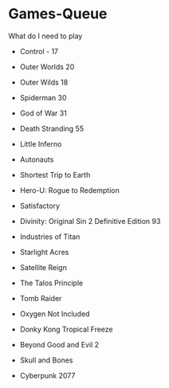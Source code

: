# Games-Queue
What do I need to play

* Control - 17
* Outer Worlds 20

* Outer Wilds 18
* Spiderman 30
* God of War 31
* Death Stranding 55
* Little Inferno
* Autonauts
* Shortest Trip to Earth
* Hero-U: Rogue to Redemption
* Satisfactory
* Divinity: Original Sin 2 Definitive Edition 93
* Industries of Titan
* Starlight Acres
* Satellite Reign
* The Talos Principle
* Tomb Raider
* Oxygen Not Included
* Donky Kong Tropical Freeze
* Beyond Good and Evil 2
* Skull and Bones
* Cyberpunk 2077
